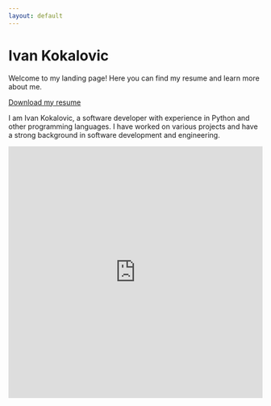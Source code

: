 ```yaml
---
layout: default
---
```


# Ivan Kokalovic

Welcome to my landing page! Here you can find my resume and learn more about me.

[Download my resume](IvanKokalovicResume_v3.pdf)

I am Ivan Kokalovic, a software developer with experience in Python and other programming languages. I have worked on various projects and have a strong background in software development and engineering.

<div id="root"></div>

<div class="container">
    <div class="row">
        <div class="col-md-12">
            <div class="linkedin-profile">
                <iframe src="https://www.linkedin.com/in/kokalovic/" width="100%" height="500" frameborder="0" allowfullscreen></iframe>
            </div>
        </div>
    </div>
</div>

<script src="https://unpkg.com/react/umd/react.production.min.js"></script>
<script src="https://unpkg.com/react-dom/umd/react-dom.production.min.js"></script>
<script src="https://unpkg.com/babel-standalone/babel.min.js"></script>
<script type="text/babel">
    const { useState } = React;
    const { Document, Page } = window['react-pdf'];

    function App() {
        const [numPages, setNumPages] = useState(null);
        const [pageNumber, setPageNumber] = useState(1);

        function onDocumentLoadSuccess({ numPages }) {
            setNumPages(numPages);
        }

        return (
            <div>
                <header>
                    <h1>Ivan Kokalovic Resume</h1>
                </header>
                <main>
                    <Document
                        file="IvanKokalovicResume_v3.pdf"
                        onLoadSuccess={onDocumentLoadSuccess}
                    >
                        <Page pageNumber={pageNumber} />
                    </Document>
                    <p>
                        Page {pageNumber} of {numPages}
                    </p>
                </main>
            </div>
        );
    }

    ReactDOM.render(<App />, document.getElementById('root'));
</script>
